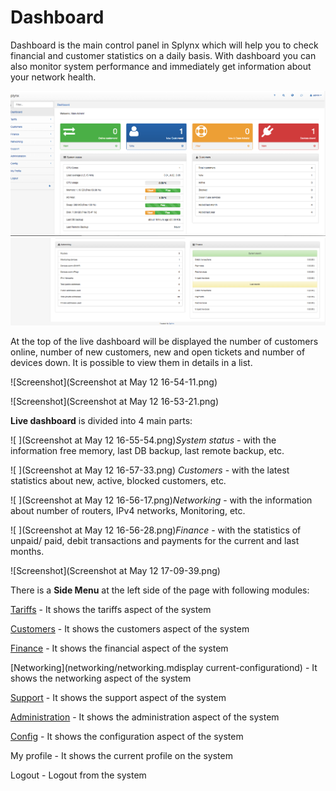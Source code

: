 Dashboard
=========

Dashboard is the main control panel in Splynx which will help you to check financial and customer statistics on a daily basis. With dashboard you can also monitor system performance and immediately get information about your network health.

![Dashboard1](dashboard1.png)
![Dashboard2](dashboard2.png)

At the top of the live dashboard will be displayed the number of customers online, number of new customers, new and open tickets and number of devices down. It is possible to view them in details in a list.

![Screenshot](Screenshot at May 12 16-54-11.png)

![Screenshot](Screenshot at May 12 16-53-21.png)

**Live dashboard** is divided into 4 main parts:

![ ](Screenshot at May 12 16-55-54.png)_System status_ - with the information free memory, last DB backup, last remote backup, etc.

![ ](Screenshot at May 12 16-57-33.png) _Customers_ - with the latest statistics about new, active, blocked customers, etc.

![ ](Screenshot at May 12 16-56-17.png)_Networking_ - with the information about number of routers, IPv4 networks, Monitoring, etc.

![ ](Screenshot at May 12 16-56-28.png)_Finance_ - with the statistics of unpaid/ paid, debit transactions and payments for the current and last months.

![Screenshot](Screenshot at May 12 17-09-39.png)

There is a **Side Menu** at the left side of the page with following modules:

[Tariffs](configuring_tariff_plans/configuring_tariff_plans.md) - It shows the tariffs aspect of the system

[Customers](customer_management/customer_management.md) - It shows the customers aspect of the system

[Finance](finance/finance.md) - It shows the financial aspect of the system

[Networking](networking/networking.mdisplay current-configurationd) - It shows the networking aspect of the system

[Support](support_tickets_messages/support_tickets_messages.md) - It shows the support aspect of the system

[Administration](administration/administration.md) - It shows the administration aspect of the system

[Config](configuration/configuration.md) - It shows the configuration aspect of the system

My profile - It shows the current profile on the system

Logout - Logout from the system